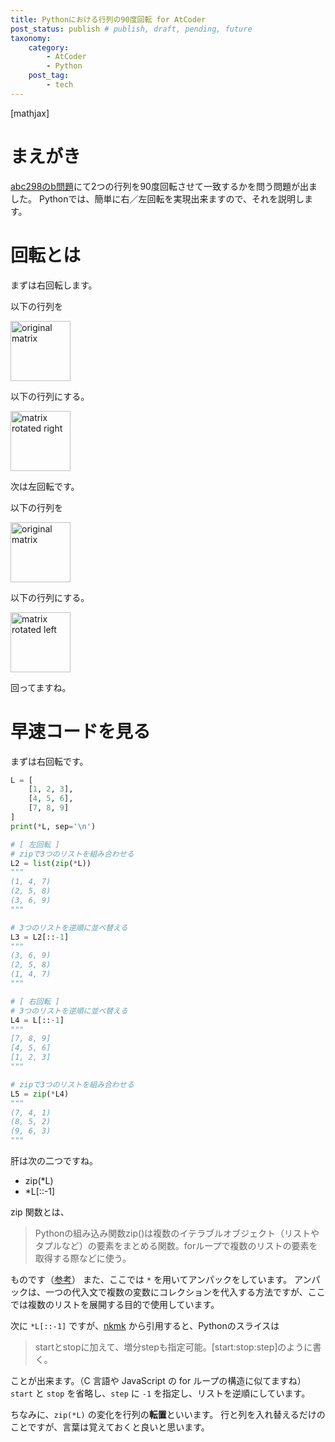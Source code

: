 ```yaml
---
title: Pythonにおける行列の90度回転 for AtCoder
post_status: publish # publish, draft, pending, future
taxonomy:
    category:
        - AtCoder
        - Python
    post_tag:
        - tech
---
```

[mathjax]

# まえがき

[abc298のb問題](https://atcoder.jp/contests/abc298/tasks/abc298_b)にて2つの行列を90度回転させて一致するかを問う問題が出ました。
Pythonでは、簡単に右／左回転を実現出来ますので、それを説明します。

# 回転とは

まずは右回転します。

以下の行列を

<img src="https://otokichi3.blog/wp-content/uploads/2023/05/rotate1.png" width="96" alt="original matrix">

以下の行列にする。

<img src="https://otokichi3.blog/wp-content/uploads/2023/05/rotate2.png" width="96" alt="matrix rotated right">

次は左回転です。

以下の行列を

<img src="https://otokichi3.blog/wp-content/uploads/2023/05/rotate1.png" width="96" alt="original matrix">

以下の行列にする。

<img src="https://otokichi3.blog/wp-content/uploads/2023/05/rotate3.png" width="96" alt="matrix rotated left">

回ってますね。

# 早速コードを見る

まずは右回転です。

```python
L = [
    [1, 2, 3],
    [4, 5, 6],
    [7, 8, 9]
]
print(*L, sep='\n')

# [ 左回転 ]
# zipで3つのリストを組み合わせる
L2 = list(zip(*L))
"""
(1, 4, 7)
(2, 5, 8)
(3, 6, 9)
"""

# 3つのリストを逆順に並べ替える
L3 = L2[::-1]
"""
(3, 6, 9)
(2, 5, 8)
(1, 4, 7)
"""

# [ 右回転 ]
# 3つのリストを逆順に並べ替える
L4 = L[::-1]
"""
[7, 8, 9]
[4, 5, 6]
[1, 2, 3]
"""

# zipで3つのリストを組み合わせる
L5 = zip(*L4)
"""
(7, 4, 1)
(8, 5, 2)
(9, 6, 3)
"""
```

肝は次の二つですね。

* zip(*L)
* *L[::-1]

zip 関数とは、

> Pythonの組み込み関数zip()は複数のイテラブルオブジェクト（リストやタプルなど）の要素をまとめる関数。forループで複数のリストの要素を取得する際などに使う。

ものです（[参考](https://note.nkmk.me/python-zip-usage-for/)）
また、ここでは `*` を用いてアンパックをしています。
アンパックは、一つの代入文で複数の変数にコレクションを代入する方法ですが、ここでは複数のリストを展開する目的で使用しています。

次に `*L[::-1]` ですが、[nkmk](https://note.nkmk.me/python-slice-usage/) から引用すると、Pythonのスライスは

> startとstopに加えて、増分stepも指定可能。[start:stop:step]のように書く。

ことが出来ます。（C 言語や JavaScript の for ループの構造に似てますね）
`start` と `stop` を省略し、`step` に `-1` を指定し、リストを逆順にしています。

ちなみに、`zip(*L)` の変化を行列の**転置**といいます。
行と列を入れ替えるだけのことですが、言葉は覚えておくと良いと思います。
